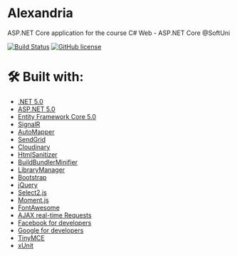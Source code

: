 # Alexandria
ASP.NET Core application for the course C# Web - ASP.NET Core @SoftUni


[![Build Status](https://dev.azure.com/VinsantSavov/Alexandria/_apis/build/status/VinsantSavov.Alexandria?branchName=main)](https://dev.azure.com/VinsantSavov/Alexandria/_build/latest?definitionId=1&branchName=main)
[![GitHub license](https://img.shields.io/github/license/Naereen/StrapDown.js.svg)](https://github.com/Naereen/StrapDown.js/blob/master/LICENSE)

# 🛠 Built with:
* [.NET 5.0](https://docs.microsoft.com/en-us/dotnet/core/dotnet-five)
* [ASP.NET 5.0](https://devblogs.microsoft.com/aspnet/announcing-asp-net-core-in-net-5/)
* [Entity Framework Core 5.0](https://docs.microsoft.com/en-us/ef/core/what-is-new/ef-core-5.0/whatsnew)
* [SignalR](https://dotnet.microsoft.com/apps/aspnet/signalr)
* [AutoMapper](https://automapper.org/)
* [SendGrid](https://sendgrid.com/)
* [Cloudinary](https://cloudinary.com/)
* [HtmlSanitizer](https://github.com/mganss/HtmlSanitizer)
* [BuildBundlerMinifier](https://github.com/madskristensen/BundlerMinifier)
* [LibraryManager](https://github.com/aspnet/LibraryManager)
* [Bootstrap](https://getbootstrap.com/)
* [jQuery](https://jquery.com/)
* [Select2.js](https://select2.org/)
* [Moment.js](https://momentjs.com/)
* [FontAwesome](https://fontawesome.com/)
* [AJAX real-time Requests]()
* [Facebook for developers](https://developers.facebook.com/)
* [Google for developers](https://developers.google.com/)
* [TinyMCE](https://www.tiny.cloud/)
* [xUnit](https://xunit.net/)
